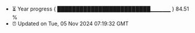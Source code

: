 - ⏳ Year progress { █████████████████████████▁▁▁▁▁ } 84.51 %
- ⏰ Updated on Tue, 05 Nov 2024 07:19:32 GMT

